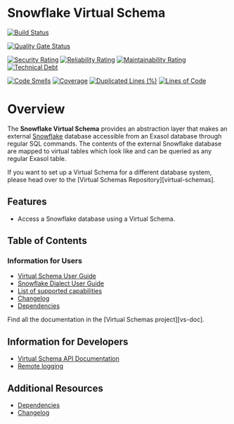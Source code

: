 # Snowflake Virtual Schema

[![Build Status](https://github.com/exasol/snowflake-virtual-schema/actions/workflows/ci-build.yml/badge.svg)](https://github.com/exasol/snowflake-virtual-schema/actions/workflows/ci-build.yml)

[![Quality Gate Status](https://sonarcloud.io/api/project_badges/measure?project=com.exasol%3Asnowflake-virtual-schema&metric=alert_status)](https://sonarcloud.io/dashboard?id=com.exasol%3Asnowflake-virtual-schema)

[![Security Rating](https://sonarcloud.io/api/project_badges/measure?project=com.exasol%3Asnowflake-virtual-schema&metric=security_rating)](https://sonarcloud.io/dashboard?id=com.exasol%3Asnowflake-virtual-schema)
[![Reliability Rating](https://sonarcloud.io/api/project_badges/measure?project=com.exasol%3Asnowflake-virtual-schema&metric=reliability_rating)](https://sonarcloud.io/dashboard?id=com.exasol%3Asnowflake-virtual-schema)
[![Maintainability Rating](https://sonarcloud.io/api/project_badges/measure?project=com.exasol%3Asnowflake-virtual-schema&metric=sqale_rating)](https://sonarcloud.io/dashboard?id=com.exasol%3Asnowflake-virtual-schema)
[![Technical Debt](https://sonarcloud.io/api/project_badges/measure?project=com.exasol%3Asnowflake-virtual-schema&metric=sqale_index)](https://sonarcloud.io/dashboard?id=com.exasol%3Asnowflake-virtual-schema)

[![Code Smells](https://sonarcloud.io/api/project_badges/measure?project=com.exasol%3Asnowflake-virtual-schema&metric=code_smells)](https://sonarcloud.io/dashboard?id=com.exasol%3Asnowflake-virtual-schema)
[![Coverage](https://sonarcloud.io/api/project_badges/measure?project=com.exasol%3Asnowflake-virtual-schema&metric=coverage)](https://sonarcloud.io/dashboard?id=com.exasol%3Asnowflake-virtual-schema)
[![Duplicated Lines (%)](https://sonarcloud.io/api/project_badges/measure?project=com.exasol%3Asnowflake-virtual-schema&metric=duplicated_lines_density)](https://sonarcloud.io/dashboard?id=com.exasol%3Asnowflake-virtual-schema)
[![Lines of Code](https://sonarcloud.io/api/project_badges/measure?project=com.exasol%3Asnowflake-virtual-schema&metric=ncloc)](https://sonarcloud.io/dashboard?id=com.exasol%3Asnowflake-virtual-schema)

# Overview

The **Snowflake Virtual Schema** provides an abstraction layer that makes an external [Snowflake](https://www.Snowflake.org/) database accessible from an Exasol database through regular SQL commands. The contents of the external Snowflake database are mapped to virtual tables which look like and can be queried as any regular Exasol table.

If you want to set up a Virtual Schema for a different database system, please head over to the [Virtual Schemas Repository][virtual-schemas].

## Features

* Access a Snowflake database using a Virtual Schema.

## Table of Contents

### Information for Users

* [Virtual Schema User Guide](https://docs.exasol.com/database_concepts/virtual_schemas.htm)
* [Snowflake Dialect User Guide](doc/user_guide/snowflake_user_guide.md)
* [List of supported capabilities](doc/generated/capabilities.md)
* [Changelog](doc/changes/changelog.md)
* [Dependencies](dependencies.md)

Find all the documentation in the [Virtual Schemas project][vs-doc].

## Information for Developers

* [Virtual Schema API Documentation](https://github.com/exasol/virtual-schema-common-java/blob/main/doc/development/api/virtual_schema_api.md)
* [Remote logging](https://docs.exasol.com/db/latest/database_concepts/virtual_schema/logging.htm)

## Additional Resources

* [Dependencies](dependencies.md)
* [Changelog](doc/changes/changelog.md)
